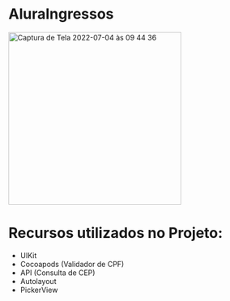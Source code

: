 # AluraIngressos

<img width="341" alt="Captura de Tela 2022-07-04 às 09 44 36" src="https://user-images.githubusercontent.com/101876344/177164476-f9b7da5c-19e8-43c8-bb45-da7d643bf0b0.png">


# Recursos utilizados no Projeto:
- UIKit
- Cocoapods (Validador de CPF)
- API (Consulta de CEP)
- Autolayout
- PickerView
